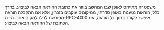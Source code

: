 משפט זה מתייחס לאופן שבו המחשב בוחר את כתובת ההוראה הבאה לביצוע. בדרך כלל, הוראות נטענות באופן סדרתי, ממיקומים עוקבים בזכרון, אלא אם התקבלה הוראה מפורשת לדלג למקום אחר. ה- ה-RPC-4000 איפשר לקודד בתוך כל הוראה, את הכתובת של ההוראה הבאה לביצוע.
